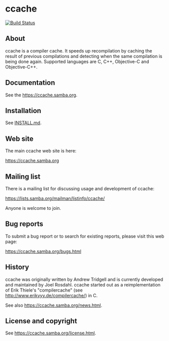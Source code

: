 ccache
======

[![Build Status](https://travis-ci.org/ccache/ccache.svg?branch=master)](https://travis-ci.org/ccache/ccache)

About
-----

ccache is a compiler cache. It speeds up recompilation by caching the result of
previous compilations and detecting when the same compilation is being done
again. Supported languages are C, C++, Objective-C and Objective-C++.


Documentation
-------------

See the https://ccache.samba.org.


Installation
------------

See [INSTALL.md](INSTALL.md).


Web site
--------

The main ccache web site is here:

https://ccache.samba.org


Mailing list
------------

There is a mailing list for discussing usage and development of ccache:

https://lists.samba.org/mailman/listinfo/ccache/

Anyone is welcome to join.


Bug reports
-----------

To submit a bug report or to search for existing reports, please visit this web
page:

https://ccache.samba.org/bugs.html


History
-------

ccache was originally written by Andrew Tridgell and is currently developed and
maintained by Joel Rosdahl. ccache started out as a reimplementation of Erik
Thiele's "compilercache" (see http://www.erikyyy.de/compilercache/) in C.

See also https://ccache.samba.org/news.html.


License and copyright
---------------------

See https://ccache.samba.org/license.html.
